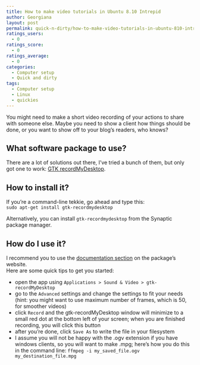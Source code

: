 ```yaml
---
title: How to make video tutorials in Ubuntu 8.10 Intrepid
author: Georgiana
layout: post
permalink: quick-n-dirty/how-to-make-video-tutorials-in-ubuntu-810-intrepid/
ratings_users:
  - 0
ratings_score:
  - 0
ratings_average:
  - 0
categories:
  - Computer setup
  - Quick and dirty
tags:
  - Computer setup
  - Linux
  - quickies
---
```

You might need to make a short video recording of your actions to share with someone else. Maybe you need to show a client how things should be done, or you want to show off to your blog&#8217;s readers, who knows?

## What software package to use?

There are a lot of solutions out there, I&#8217;ve tried a bunch of them, but only got one to work: [GTK recordMyDesktop][1].

## How to install it?

If you&#8217;re a command-line tekkie, go ahead and type this:  
`sudo apt-get install gtk-recordmydesktop`

Alternatively, you can install `gtk-recordmydesktop` from the Synaptic package manager.

## How do I use it?

I recommend you to use the [documentation section][2] on the package&#8217;s website.  
Here are some quick tips to get you started:

  * open the app using `Applications > Sound & Video > gtk-recordMyDesktop`
  * go to the `Advanced` settings and change the settings to fit your needs (hint: you might want to use maximum number of frames, which is 50, for smoother videos)
  * click `Record` and the gtk-recordMyDesktop window will minimize to a small red dot at the bottom left of your screen; when you are finished recording, you will click this button
  * after you&#8217;re done, click `Save As` to write the file in your filesystem
  * I assume you will not be happy with the .ogv extension if you have windows clients, so you will want to make .mpg; here&#8217;s how you do this in the command line: `ffmpeg -i my_saved_file.ogv my_destination_file.mpg`

 [1]: http://recordmydesktop.sourceforge.net/about.php
 [2]: http://recordmydesktop.sourceforge.net/documentation.php
